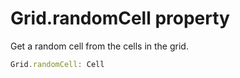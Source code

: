 # Grid.randomCell property

Get a random cell from the cells in the grid.

```typescript
Grid.randomCell: Cell
```